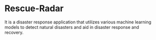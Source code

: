 # Rescue-Radar

It is a disaster response application that utilizes various machine learning models to detect natural disasters and aid in disaster response and recovery.
